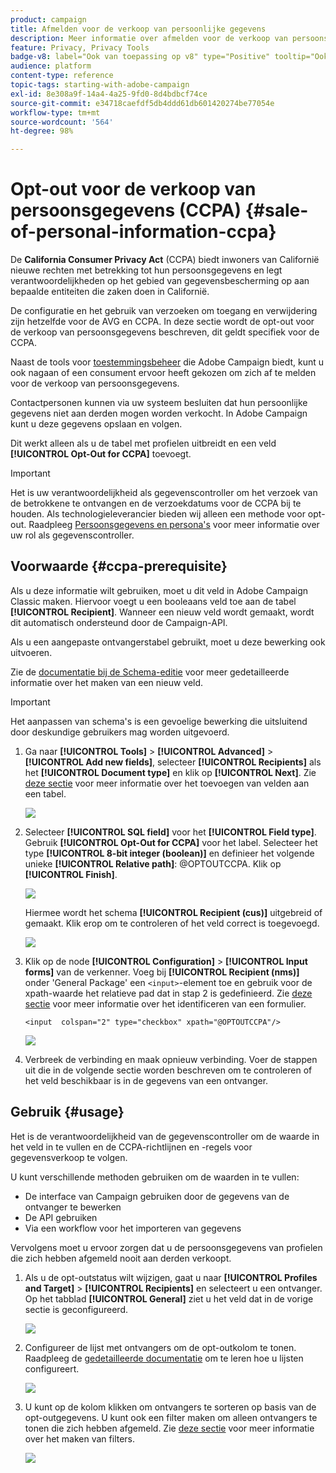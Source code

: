 ```yaml
---
product: campaign
title: Afmelden voor de verkoop van persoonlijke gegevens
description: Meer informatie over afmelden voor de verkoop van persoonsgegevens
feature: Privacy, Privacy Tools
badge-v8: label="Ook van toepassing op v8" type="Positive" tooltip="Ook van toepassing op campagne v8"
audience: platform
content-type: reference
topic-tags: starting-with-adobe-campaign
exl-id: 8e308a9f-14a4-4a25-9fd0-8d4bdbcf74ce
source-git-commit: e34718caefdf5db4ddd61db601420274be77054e
workflow-type: tm+mt
source-wordcount: '564'
ht-degree: 98%

---
```


# Opt-out voor de verkoop van persoonsgegevens (CCPA) {#sale-of-personal-information-ccpa}



De **California Consumer Privacy Act** (CCPA) biedt inwoners van Californië nieuwe rechten met betrekking tot hun persoonsgegevens en legt verantwoordelijkheden op het gebied van gegevensbescherming op aan bepaalde entiteiten die zaken doen in Californië.

De configuratie en het gebruik van verzoeken om toegang en verwijdering zijn hetzelfde voor de AVG en CCPA. In deze sectie wordt de opt-out voor de verkoop van persoonsgegevens beschreven, dit geldt specifiek voor de CCPA.

Naast de tools voor [toestemmingsbeheer](privacy-management.md#consent-management) die Adobe Campaign biedt, kunt u ook nagaan of een consument ervoor heeft gekozen om zich af te melden voor de verkoop van persoonsgegevens.

Contactpersonen kunnen via uw systeem besluiten dat hun persoonlijke gegevens niet aan derden mogen worden verkocht. In Adobe Campaign kunt u deze gegevens opslaan en volgen.

Dit werkt alleen als u de tabel met profielen uitbreidt en een veld **[!UICONTROL Opt-Out for CCPA]** toevoegt.

>[!IMPORTANT]
>
>Het is uw verantwoordelijkheid als gegevenscontroller om het verzoek van de betrokkene te ontvangen en de verzoekdatums voor de CCPA bij te houden. Als technologieleverancier bieden wij alleen een methode voor opt-out. Raadpleeg [Persoonsgegevens en persona&#39;s](privacy-and-recommendations.md#personal-data) voor meer informatie over uw rol als gegevenscontroller.

## Voorwaarde {#ccpa-prerequisite}

Als u deze informatie wilt gebruiken, moet u dit veld in Adobe Campaign Classic maken. Hiervoor voegt u een booleaans veld toe aan de tabel **[!UICONTROL Recipient]**. Wanneer een nieuw veld wordt gemaakt, wordt dit automatisch ondersteund door de Campaign-API.

Als u een aangepaste ontvangerstabel gebruikt, moet u deze bewerking ook uitvoeren.

Zie de [documentatie bij de Schema-editie](../../configuration/using/about-schema-edition.md) voor meer gedetailleerde informatie over het maken van een nieuw veld.

>[!IMPORTANT]
>
>Het aanpassen van schema&#39;s is een gevoelige bewerking die uitsluitend door deskundige gebruikers mag worden uitgevoerd.

1. Ga naar **[!UICONTROL Tools]** > **[!UICONTROL Advanced]** > **[!UICONTROL Add new fields]**, selecteer **[!UICONTROL Recipients]** als het **[!UICONTROL Document type]** en klik op **[!UICONTROL Next]**. Zie [deze sectie](../../configuration/using/new-field-wizard.md) voor meer informatie over het toevoegen van velden aan een tabel.

   ![](assets/privacy-ccpa-1.png)

1. Selecteer **[!UICONTROL SQL field]** voor het **[!UICONTROL Field type]**. Gebruik **[!UICONTROL Opt-Out for CCPA]** voor het label. Selecteer het type **[!UICONTROL 8-bit integer (boolean)]** en definieer het volgende unieke **[!UICONTROL Relative path]**: @OPTOUTCCPA. Klik op **[!UICONTROL Finish]**.

   ![](assets/privacy-ccpa-2.png)

   Hiermee wordt het schema **[!UICONTROL Recipient (cus)]** uitgebreid of gemaakt. Klik erop om te controleren of het veld correct is toegevoegd.

   ![](assets/privacy-ccpa-3.png)

1. Klik op de node **[!UICONTROL Configuration]** > **[!UICONTROL Input forms]** van de verkenner. Voeg bij **[!UICONTROL Recipient (nms)]** onder &#39;General Package&#39; een `<input>`-element toe en gebruik voor de xpath-waarde het relatieve pad dat in stap 2 is gedefinieerd. Zie [deze sectie](../../configuration/using/identifying-a-form.md) voor meer informatie over het identificeren van een formulier.

   ```
   <input  colspan="2" type="checkbox" xpath="@OPTOUTCCPA"/>
   ```

   ![](assets/privacy-ccpa-4.png)

1. Verbreek de verbinding en maak opnieuw verbinding. Voer de stappen uit die in de volgende sectie worden beschreven om te controleren of het veld beschikbaar is in de gegevens van een ontvanger.

## Gebruik {#usage}

Het is de verantwoordelijkheid van de gegevenscontroller om de waarde in het veld in te vullen en de CCPA-richtlijnen en -regels voor gegevensverkoop te volgen.

U kunt verschillende methoden gebruiken om de waarden in te vullen:

* De interface van Campaign gebruiken door de gegevens van de ontvanger te bewerken
* De API gebruiken
* Via een workflow voor het importeren van gegevens

Vervolgens moet u ervoor zorgen dat u de persoonsgegevens van profielen die zich hebben afgemeld nooit aan derden verkoopt.

1. Als u de opt-outstatus wilt wijzigen, gaat u naar **[!UICONTROL Profiles and Target]** > **[!UICONTROL Recipients]** en selecteert u een ontvanger. Op het tabblad **[!UICONTROL General]** ziet u het veld dat in de vorige sectie is geconfigureerd.

   ![](assets/privacy-ccpa-5.png)

1. Configureer de lijst met ontvangers om de opt-outkolom te tonen. Raadpleeg de [gedetailleerde documentatie](../../platform/using/adobe-campaign-workspace.md#configuring-lists) om te leren hoe u lijsten configureert.

   ![](assets/privacy-ccpa-6.png)

1. U kunt op de kolom klikken om ontvangers te sorteren op basis van de opt-outgegevens. U kunt ook een filter maken om alleen ontvangers te tonen die zich hebben afgemeld. Zie [deze sectie](../../platform/using/creating-filters.md) voor meer informatie over het maken van filters.

   ![](assets/privacy-ccpa-7.png)

